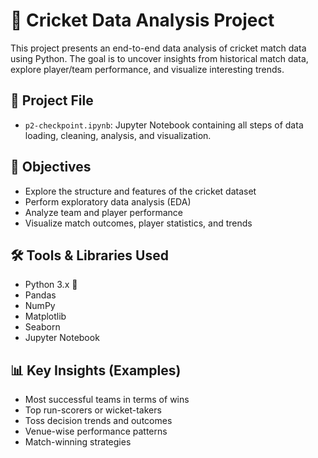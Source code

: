 # 🏏 Cricket Data Analysis Project

This project presents an end-to-end data analysis of cricket match data using Python. The goal is to uncover insights from historical match data, explore player/team performance, and visualize interesting trends.

## 📁 Project File

- `p2-checkpoint.ipynb`: Jupyter Notebook containing all steps of data loading, cleaning, analysis, and visualization.

## 🎯 Objectives

- Explore the structure and features of the cricket dataset
- Perform exploratory data analysis (EDA)
- Analyze team and player performance
- Visualize match outcomes, player statistics, and trends

## 🛠️ Tools & Libraries Used

- Python 3.x 🐍
- Pandas
- NumPy
- Matplotlib
- Seaborn
- Jupyter Notebook

## 📊 Key Insights (Examples)

- Most successful teams in terms of wins
- Top run-scorers or wicket-takers
- Toss decision trends and outcomes
- Venue-wise performance patterns
- Match-winning strategies


